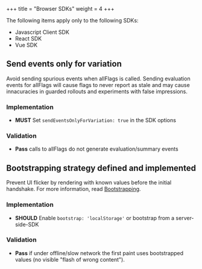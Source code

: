+++
title = "Browser SDKs"
weight = 4
+++

The following items apply only to the following SDKs:
- Javascript Client SDK 
- React SDK
- Vue SDK

## Send events only for variation

Avoid sending spurious events when allFlags is called. Sending evaluation events for allFlags will cause flags to never report as stale and may cause innacuracies in guarded rollouts and experiments with false impressions.

### Implementation

- **MUST** Set `sendEventsOnlyForVariation: true` in the SDK options

### Validation

- **Pass** calls to allFlags do not generate evaluation/summary events

## Bootstrapping strategy defined and implemented
Prevent UI flicker by rendering with known values before the initial handshake. For more information, read [Bootstrapping](https://launchdarkly.com/docs/sdk/features/bootstrapping).

### Implementation

- **SHOULD** Enable `bootstrap: 'localStorage'` or bootstrap from a server-side-SDK

### Validation

- **Pass** if under offline/slow network the first paint uses bootstrapped values (no visible "flash of wrong content").